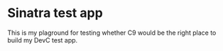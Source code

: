 # Sinatra test app 

This is my plaground for testing whether C9 would be the right place to build my
DevC test app.